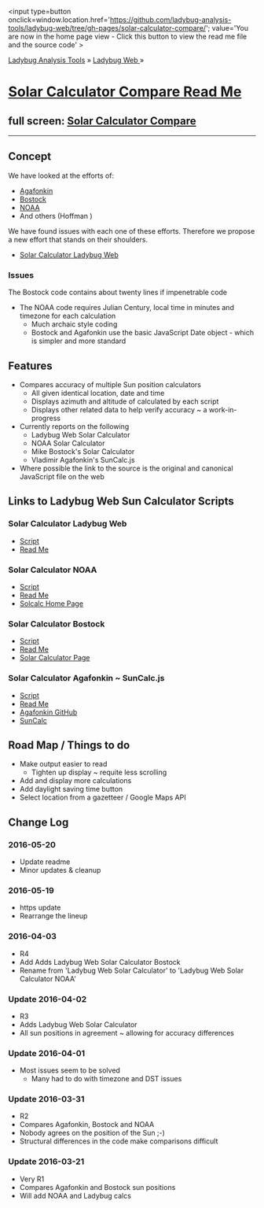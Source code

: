 ﻿<span style=display:none; >[You are now in a GitHub source code view - click this link to view the home page]
( https://ladybug-analysis-tools.github.io/ladybug-web/solar-calculator-compare/#readme.md "View file as a web page." ) </span>
<input type=button onclick=window.location.href='https://github.com/ladybug-analysis-tools/ladybug-web/tree/gh-pages/solar-calculator-compare/'; 
value='You are now in the home page view - Click this button to view the read me file and the source code' >


[Ladybug Analysis Tools]( https://ladybug-analysis-tools.github.io/ ) » [Ladybug Web ]( https://ladybug-analysis-tools.github.io/ladybug-web/ ) »

[Solar Calculator Compare Read Me]( https://ladybug-analysis-tools.github.io/ladybug-web/solar-calculator-compare/#readme.md )
===

## full screen: [Solar Calculator Compare]( https://ladybug-analysis-tools.github.io/ladybug-web/solar-calculator-compare/ )

***

## Concept

We have looked at the efforts of:  

* [Agafonkin]( https://ladybug-analysis-tools.github.io/ladybug-web/solar-calculator-agafonkin/ )
* [Bostock]( https://ladybug-analysis-tools.github.io/ladybug-web/solar-calculator-bostock/#readme.md )
* [NOAA]( https://ladybug-analysis-tools.github.io/ladybug-web/solar-calculator-noaa/#readme.md )
* And others (Hoffman )

We have found issues with each one of these efforts.
Therefore we propose a new effort that stands on their shoulders.

* [Solar Calculator Ladybug Web]( https://ladybug-analysis-tools.github.io/ladybug-web/solar-calculator-ladybug-web/ )


### Issues

The Bostock code contains about twenty lines if impenetrable code
* The NOAA code requires Julian Century, local time in minutes and timezone for each calculation
	* Much archaic style coding 
	* Bostock and Agafonkin use the basic JavaScript Date object - which is simpler and more standard


## Features

* Compares accuracy of multiple Sun position calculators
	* All given identical location, date and time
	* Displays azimuth and altitude of calculated by each script
	* Displays other related data to help verify accuracy ~ a work-in-progress
* Currently reports on the following
	* Ladybug Web Solar Calculator
	* NOAA Solar Calculator
	* Mike Bostock's Solar Calculator
	* Vladimir Agafonkin's SunCalc.js
* Where possible the link to the source is the original and canonical JavaScript file on the web


## Links to Ladybug Web Sun Calculator Scripts


### Solar Calculator Ladybug Web 

* [Script]( https://ladybug-analysis-tools.github.io/ladybug-web/solar-calculator-ladybug-web/ )
* [Read Me]( https://ladybug-analysis-tools.github.io/ladybug-web/solar-calculator-ladybug-web/#readme.md )


### Solar Calculator NOAA

* [Script]( https://ladybug-analysis-tools.github.io/ladybug-web/solar-calculator-noaa/ )
* [Read Me](https://ladybug-analysis-tools.github.io/ladybug-web/solar-calculator-noaa/#readme.md )
* [Solcalc Home Page]( http://www.esrl.noaa.gov/gmd/grad/solcalc/index.html )


### Solar Calculator Bostock

* [Script]( https://ladybug-analysis-tools.github.io/ladybug-web/solar-calculator-bostock/#readme.md )
* [Read Me]( https://ladybug-analysis-tools.github.io/ladybug-web/solar-calculator-bostock/#readme.md )
* [Solar Calculator Page]( https://bl.ocks.org/mbostock/7784f4b2c7838b893e9b )

### Solar Calculator Agafonkin ~ SunCalc.js

* [Script]( https://ladybug-analysis-tools.github.io/ladybug-web/solar-calculator-agafonkin/ )
* [Read Me]( https://ladybug-analysis-tools.github.io/ladybug-web/solar-calculator-agafonkin/#readme.md )
* [Agafonkin GitHub](https://github.com/mourner/suncalc )
* [SunCalc]( http://suncalc.net/ )

## Road Map / Things to do

* Make output easier to read
	* Tighten up display ~ requite less scrolling
* Add and display more calculations
* Add daylight saving time button
* Select location from a gazetteer / Google Maps API


## Change Log

### 2016-05-20

* Update readme
* Minor updates & cleanup

### 2016-05-19

* https update
* Rearrange the lineup

### 2016-04-03

* R4
* Add Adds Ladybug Web Solar Calculator Bostock
* Rename from 'Ladybug Web Solar Calculator' to 'Ladybug Web Solar Calculator NOAA'

### Update 2016-04-02

* R3
* Adds Ladybug Web Solar Calculator
* All sun positions in agreement ~ allowing for accuracy differences

### Update 2016-04-01


* Most issues seem to be solved
	* Many had to do with timezone and DST issues

### Update 2016-03-31

* R2
* Compares Agafonkin, Bostock and NOAA
* Nobody agrees on the position of the Sun ;-)
* Structural differences in the code make comparisons difficult


### Update 2016-03-21

* Very R1
* Compares Agafonkin and Bostock sun positions
* Will add NOAA and Ladybug calcs
